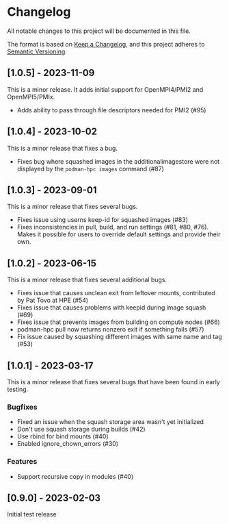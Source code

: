 # Changelog

All notable changes to this project will be documented in this file.

The format is based on [Keep a Changelog](https://keepachangelog.com/en/1.0.0/),
and this project adheres to [Semantic Versioning](https://semver.org/spec/v2.0.0.html).

## [1.0.5] - 2023-11-09

This is a minor release. It adds initial support for OpenMPI4/PMI2 and OpenMPI5/PMIx.

- Adds ability to pass through file descriptors needed for PMI2 (#95)

## [1.0.4] - 2023-10-02

This is a minor release that fixes a bug.

- Fixes bug where squashed images in the additionalimagestore were not displayed by the `podman-hpc images` command (#87)

## [1.0.3] - 2023-09-01

This is a minor release that fixes several bugs.

- Fixes issue using userns keep-id for squashed images (#83)
- Fixes inconsistencies in pull, build, and run settings (#81, #80, #76). Makes it possible for users to override default settings and provide their own.

## [1.0.2] - 2023-06-15

This is a minor release that fixes several additional bugs.

- Fixes issue that causes unclean exit from leftover mounts, contributed by Pat Tovo at HPE (#54)
- Fixes issue that causes problems with keepid during image squash (#69)
- Fixes issue that prevents images from building on compute nodes (#66)
- podman-hpc pull now returns nonzero exit if something fails (#57)
- Fix issue caused by squashing different images with same name and tag (#53)

## [1.0.1] - 2023-03-17

This is a minor release that fixes several bugs that have been found in early testing.

### Bugfixes

- Fixed an issue when the squash storage area wasn't yet initialized
- Don't use squash storage during builds (#42)
- Use rbind for bind mounts (#40)
- Enabled ignore_chown_errors (#30)

### Features

- Support recursive copy in modules (#40)


## [0.9.0] - 2023-02-03

Initial test release
